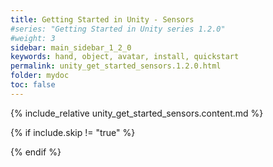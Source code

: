 ```yaml
---
title: Getting Started in Unity - Sensors
#series: "Getting Started in Unity series 1.2.0"
#weight: 3
sidebar: main_sidebar_1_2_0
keywords: hand, object, avatar, install, quickstart
permalink: unity_get_started_sensors.1.2.0.html
folder: mydoc
toc: false
---
```


{% include_relative unity_get_started_sensors.content.md %}

{% if include.skip != "true" %}
<!--{% include custom/series_acme_next.html %}-->
{% endif %}
